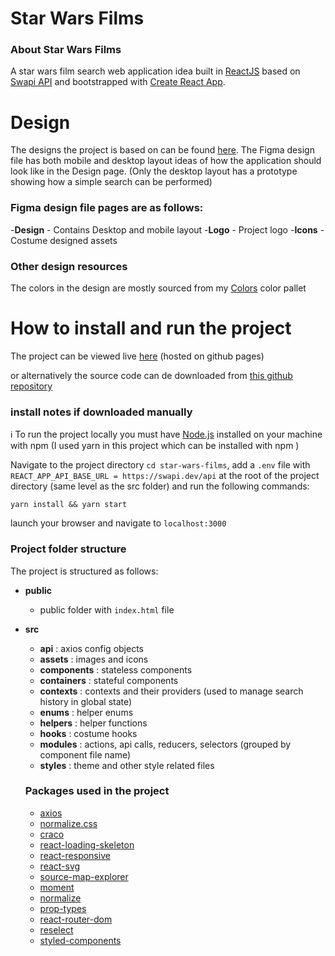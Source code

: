 # Star Wars Films

### About Star Wars Films

A star wars film search web application idea built in [ReactJS](https://reactjs.org/) based on [Swapi API](https://swapi.dev/) and bootstrapped with [Create React App](https://github.com/facebook/create-react-app).

# Design

The designs the project is based on can be found [here](https://www.figma.com/file/MDZZeWq0PKPNtZVjTdMpV3/Films). The Figma design file has both mobile and desktop layout ideas of how the application should look like in the Design page. (Only the desktop layout has a prototype showing how a simple search can be performed)

### Figma design file pages are as follows:

-**Design** - Contains Desktop and mobile layout -**Logo** - Project logo -**Icons** - Costume designed assets

### Other design resources

The colors in the design are mostly sourced from my [Colors](https://ick-seshoka.github.io/colors/#/) color pallet

# How to install and run the project

The project can be viewed live [here](https://ick-seshoka.github.io/star-wars-films) (hosted on github pages)

or alternatively the source code can de downloaded from [this github repository](https://github.com/ick-seshoka/star-wars-films)

### install notes if downloaded manually

ℹ To run the project locally you must have [Node.js](https://nodejs.dev/) installed on your machine with npm (I used yarn in this project which can be installed with npm )

Navigate to the project directory `cd star-wars-films`, add a `.env` file with `REACT_APP_API_BASE_URL = https://swapi.dev/api` at the root of the project directory (same level as the src folder) and run the following commands:

```
yarn install && yarn start
```

launch your browser and navigate to `localhost:3000`

### Project folder structure

The project is structured as follows:

- **public**
  - public folder with `index.html` file
- **src**

  - **api** : axios config objects
  - **assets** : images and icons
  - **components** : stateless components
  - **containers** : stateful components
  - **contexts** : contexts and their providers (used to manage search history in global state)
  - **enums** : helper enums
  - **helpers** : helper functions
  - **hooks** : costume hooks
  - **modules** : actions, api calls, reducers, selectors (grouped by component file name)
  - **styles** : theme and other style related files

  ### Packages used in the project

  - [axios](https://www.npmjs.com/package/axios)
  - [normalize.css](https://www.npmjs.com/package/normalize.css)
  - [craco](https://www.npmjs.com/package/@craco/craco)
  - [react-loading-skeleton](https://www.npmjs.com/package/react-loading-skeleton)
  - [react-responsive](https://www.npmjs.com/package/react-responsive)
  - [react-svg](https://www.npmjs.com/package/react-svg)
  - [source-map-explorer](https://www.npmjs.com/package/source-map-explorer)
  - [moment](https://www.npmjs.com/package/moment)
  - [normalize](https://www.npmjs.com/package/normalize)
  - [prop-types](https://www.npmjs.com/package/prop-types)
  - [react-router-dom](https://www.npmjs.com/package/react-router-dom)
  - [reselect](https://www.npmjs.com/package/reselect)
  - [styled-components](https://www.npmjs.com/package/styled-components)

